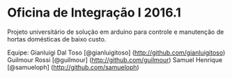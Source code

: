 # Oficina de Integração I  2016.1

Projeto universitário de solução em arduino para controle e manutenção de hortas domésticas de baixo custo.

Equipe:
Gianluigi Dal Toso [@gianluigitoso] (http://github.com/gianluigitoso)
Guilmour Rossi [@guilmour] (http://github.com/guilmour)
Samuel Henrique [@samueloph] (http://github.com/samueloph)
